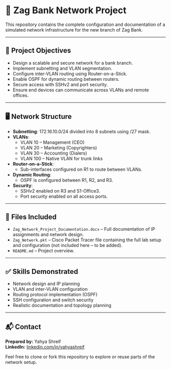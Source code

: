 # 🏦 Zag Bank Network Project

This repository contains the complete configuration and documentation of a simulated network infrastructure for the new branch of Zag Bank.

---

## 🔧 Project Objectives

- Design a scalable and secure network for a bank branch.
- Implement subnetting and VLAN segmentation.
- Configure inter-VLAN routing using Router-on-a-Stick.
- Enable OSPF for dynamic routing between routers.
- Secure access with SSHv2 and port security.
- Ensure end devices can communicate across VLANs and remote offices.

---

## 🖥️ Network Structure

- **Subnetting**: 172.16.10.0/24 divided into 8 subnets using /27 mask.
- **VLANs**:
  - VLAN 10 – Management (CEO)
  - VLAN 20 – Marketing (Copyrighters)
  - VLAN 30 – Accounting (Dialers)
  - VLAN 100 – Native VLAN for trunk links
- **Router-on-a-Stick**:
  - Sub-interfaces configured on R1 to route between VLANs.
- **Dynamic Routing**:
  - OSPF is configured between R1, R2, and R3.
- **Security**:
  - SSHv2 enabled on R3 and S1-Office3.
  - Port security enabled on all access ports.

---

## 📁 Files Included

- `Zag_Network_Project_Documentation.docx` – Full documentation of IP assignments and network design.
- `Zag_Network.pkt` – Cisco Packet Tracer file containing the full lab setup and configuration (not included here – to be added).
- `README.md` – Project overview.

---

## ✅ Skills Demonstrated

- Network design and IP planning
- VLAN and inter-VLAN configuration
- Routing protocol implementation (OSPF)
- SSH configuration and switch security
- Realistic documentation and topology planning

---

## 📬 Contact

**Prepared by:** Yahya Shreif  
**LinkedIn:** [linkedin.com/in/yahyashreif](https://linkedin.com/in/yahyashreif)

Feel free to clone or fork this repository to explore or reuse parts of the network setup.